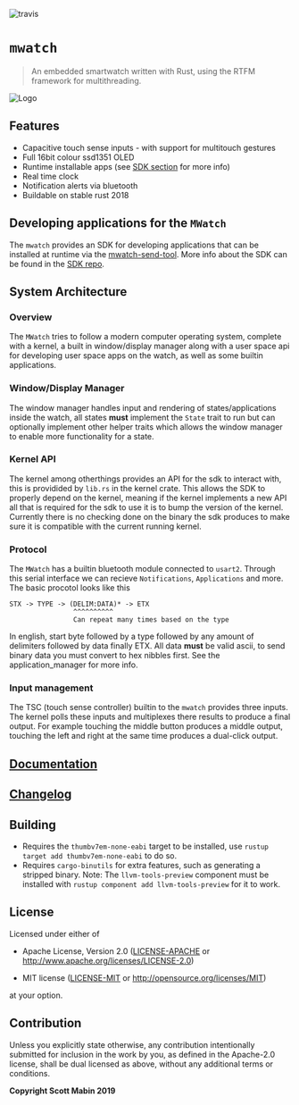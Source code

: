 ![travis](https://travis-ci.org/MWatch/kernel.svg?branch=master)

# `mwatch`

> An embedded smartwatch written with Rust, using the RTFM framework for multithreading.

![Logo](https://i.imgur.com/BYfEjaX.jpg)

## Features

- Capacitive touch sense inputs - with support for multitouch gestures
- Full 16bit colour ssd1351 OLED
- Runtime installable apps (see [SDK section](#developing-applications-for-the-mwatch) for more info)
- Real time clock
- Notification alerts via bluetooth
- Buildable on stable rust 2018

## Developing applications for the `MWatch`

The `mwatch` provides an SDK for developing applications that can be installed at runtime via the [mwatch-send-tool](https://github.com/MWatch/mwatch-protocol-spoofer). More info about the SDK can be found in the [SDK repo](https://github.com/MWatch/mwatch-sdk).

## System Architecture

### Overview

The `MWatch` tries to follow a modern computer operating system, complete with a kernel, a built in window/display manager along with a user space api for developing user space apps on the watch, as well as some builtin applications.



### Window/Display Manager

The window manager handles input and rendering of states/applications inside the watch, all states **must** implement the `State` trait to run but can optionally implement other helper traits which allows the window manager to enable more functionality for a state.

### Kernel API

The kernel among otherthings provides an API for the sdk to interact with, this is providided by `lib.rs` in the kernel crate. This allows the SDK to properly depend on the kernel, meaning if the kernel implements a new API all that is required for the sdk to use it is to bump the version of the kernel. Currently there is no checking done on the binary the sdk produces to make sure it is compatible with the current running kernel.

### Protocol

The `MWatch` has a builtin bluetooth module connected to `usart2`. Through this serial interface we can recieve `Notifications`, `Applications` and more. The basic procotol looks like this

```
STX -> TYPE -> (DELIM:DATA)* -> ETX
                ^^^^^^^^^^
                Can repeat many times based on the type 
```

In english, start byte followed by a type followed by any amount of delimiters followed by data finally ETX.
All data **must** be valid ascii, to send binary data you must convert to hex nibbles first. See the application_manager for more info.

### Input management

The TSC (touch sense controller) builtin to the `mwatch` provides three inputs. The kernel polls these inputs and multiplexes there results to produce a final output. For example touching the middle button produces a middle output, touching the left and right at the same time produces a dual-click output.

## [Documentation](https://docs.rs/mwatch_kernel/latest/mwatch_kernel/)

## [Changelog](https://github.com/mwatch/kernel/blob/master/CHANGELOG.md)

## Building

- Requires the `thumbv7em-none-eabi` target to be installed, use `rustup target add thumbv7em-none-eabi` to do so.
- Requires `cargo-binutils` for extra features, such as generating a stripped binary. Note: The `llvm-tools-preview` component must be installed with `rustup component add llvm-tools-preview` for it to work.

## License

Licensed under either of

- Apache License, Version 2.0 ([LICENSE-APACHE](LICENSE-APACHE) or
  http://www.apache.org/licenses/LICENSE-2.0)

- MIT license ([LICENSE-MIT](LICENSE-MIT) or http://opensource.org/licenses/MIT)

at your option.

## Contribution

Unless you explicitly state otherwise, any contribution intentionally submitted
for inclusion in the work by you, as defined in the Apache-2.0 license, shall be
dual licensed as above, without any additional terms or conditions.

**Copyright Scott Mabin 2019**
